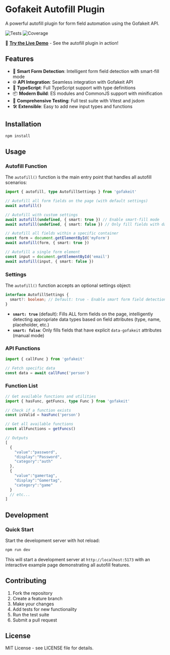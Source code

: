# Gofakeit Autofill Plugin

A powerful autofill plugin for form field automation using the Gofakeit API.

![Tests](https://img.shields.io/badge/tests-102%20passed-brightgreen) ![Coverage](https://img.shields.io/badge/coverage-75.1%25-green)

🚀 **[Try the Live Demo](https://brianvoe.github.io/gofakeit_js/)** - See the autofill plugin in action!

## Features

- 🎯 **Smart Form Detection**: Intelligent form field detection with smart-fill mode
- 🌐 **API Integration**: Seamless integration with Gofakeit API
- 🔧 **TypeScript**: Full TypeScript support with type definitions
- 📦 **Modern Build**: ES modules and CommonJS support with minification
- 🧪 **Comprehensive Testing**: Full test suite with Vitest and jsdom
- 🛠️ **Extensible**: Easy to add new input types and functions

## Installation

```bash
npm install
```

## Usage

### Autofill Function

The `autofill()` function is the main entry point that handles all autofill scenarios:

```typescript
import { autofill, type AutofillSettings } from 'gofakeit'

// Autofill all form fields on the page (with default settings)
await autofill()

// Autofill with custom settings
await autofill(undefined, { smart: true }) // Enable smart-fill mode
await autofill(undefined, { smart: false }) // Only fill fields with data-gofakeit attributes

// Autofill all fields within a specific container
const form = document.getElementById('myForm')
await autofill(form, { smart: true })

// Autofill a single form element
const input = document.getElementById('email')
await autofill(input, { smart: false })
```

### Settings

The `autofill()` function accepts an optional settings object:

```typescript
interface AutofillSettings {
  smart?: boolean; // Default: true - Enable smart form field detection
}
```

- **`smart: true`** (default): Fills ALL form fields on the page, intelligently detecting appropriate data types based on field attributes (type, name, placeholder, etc.)
- **`smart: false`**: Only fills fields that have explicit `data-gofakeit` attributes (manual mode)

### API Functions

```typescript
import { callFunc } from 'gofakeit'

// Fetch specific data
const data = await callFunc('person')
```

### Function List

```typescript
// Get available functions and utilities
import { hasFunc, getFuncs, type Func } from 'gofakeit'

// Check if a function exists
const isValid = hasFunc('person')

// Get all available functions
const allFunctions = getFuncs()

// Outputs
[
  {
    "value":"password",
    "display":"Password",
    "category":"auth"
  },
  {
    "value":"gamertag",
    "display":"Gamertag",
    "category":"game"
  }
  // etc...
]
```

## Development

### Quick Start

Start the development server with hot reload:

```bash
npm run dev
```

This will start a development server at `http://localhost:5173` with an interactive example page demonstrating all autofill features.

## Contributing

1. Fork the repository
2. Create a feature branch
3. Make your changes
4. Add tests for new functionality
5. Run the test suite
6. Submit a pull request

## License

MIT License - see LICENSE file for details.
